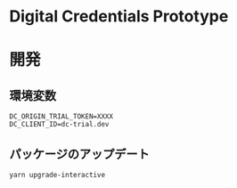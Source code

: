 # Digital Credentials Prototype



# 開発

## 環境変数

```
DC_ORIGIN_TRIAL_TOKEN=XXXX
DC_CLIENT_ID=dc-trial.dev
```

## パッケージのアップデート

```bash
yarn upgrade-interactive
```
